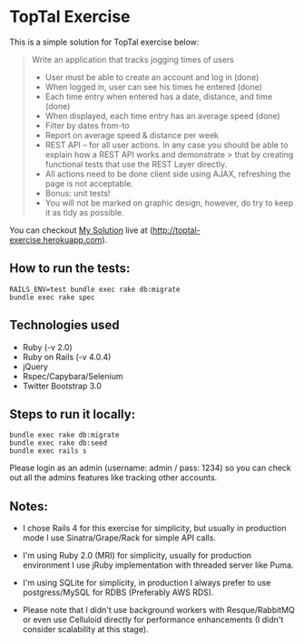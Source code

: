 TopTal Exercise
====

This is a simple solution for TopTal exercise below:

> Write an application that tracks jogging times of users
> - User must be able to create an account and log in (done)
> - When logged in, user can see his times he entered (done)
> - Each time entry when entered has a date, distance, and time (done)
> - When displayed, each time entry has an average speed (done)
> - Filter by dates from-to
> - Report on average speed & distance per week
> - REST API – for all user actions. In any case you should be able to explain how a REST API works and demonstrate > that by creating functional tests that use the REST Layer directly.
> - All actions need to be done client side using AJAX, refreshing the page is not acceptable.
> - Bonus: unit tests!
> - You will not be marked on graphic design, however, do try to keep it as tidy as possible. 


You can checkout [My Solution](http://toptal-exercise.herokuapp.com) live at (http://toptal-exercise.herokuapp.com).

How to run the tests:
---
    RAILS_ENV=test bundle exec rake db:migrate
    bundle exec rake spec

Technologies used
---

 - Ruby (-v 2.0)
 - Ruby on Rails (-v 4.0.4)
 - jQuery
 - Rspec/Capybara/Selenium
 - Twitter Bootstrap 3.0


Steps to run it locally:
---
    bundle exec rake db:migrate
    bundle exec rake db:seed
    bundle exec rails s

Please login as an admin (username: admin / pass: 1234) so you can check out all the admins features like tracking other accounts.

Notes:
---

- I chose Rails 4 for this exercise for simplicity, but usually in production mode I use Sinatra/Grape/Rack for simple API calls. 

- I'm using Ruby 2.0 (MRI) for simplicity, usually for production environment I use jRuby implementation with threaded server like Puma.

- I'm using SQLite for simplicity, in production I always prefer to use postgress/MySQL for RDBS (Preferably AWS RDS).

- Please note that I didn't use background workers with Resque/RabbitMQ or even use Celluloid directly for performance enhancements (I didn't consider scalability at this stage).

